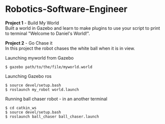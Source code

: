 # Robotics-Software-Engineer

<b>Project 1</b> - Build My World</br>
	Built a world in Gazebo and learn to make plugins to use your script to print to terminal "Welcome to Daniel's World!".</br>

<b>Project 2</b> - Go Chase it </br>
In this project the robot chases the white ball when it is in view. 

Launching myworld from Gazebo
```
$ gazebo path/to/the/file/myworld.world
```  
Launching Gazebo ros
```
$ source devel/setup.bash
$ roslaunch my_robot world.launch
```
Running ball chaser robot - in an another terminal  
```
$ cd catkin_ws
$ source devel/setup.bash
$ roslaunch ball_chaser ball_chaser.launch
```
